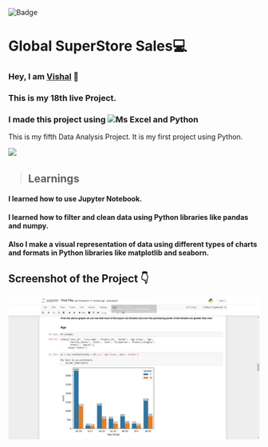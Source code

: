 ![Badge](https://img.shields.io/badge/Project--18-Global--SuperStore-blue)
# Global SuperStore Sales💻
### Hey, I am [**Vishal**](https://www.linkedin.com/in/vishal-kumar-62146b230/) 🙂 
### This is  my 18th live Project.
### I made this project using ![Ms Excel and Python](https://img.shields.io/badge/Excel%20%26-Python%20-blue)

This is my fifth Data Analysis Project. 
It is my first project using Python.

![](./screenshot/undraw_programmer_re_owql.svg)

 >## Learnings

  #### I learned how to use Jupyter Notebook.

 #### I learned how to filter and clean data using Python libraries like pandas and numpy.

 #### Also I make a visual representation of data using different types of charts and formats in Python libraries like matplotlib and seaborn. 


## Screenshot of the Project 👇
![](/Screenshot%202023-06-04%20090344.png)



